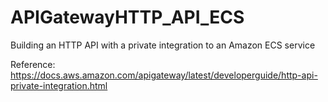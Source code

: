 # APIGatewayHTTP_API_ECS
Building an HTTP API with a private integration to an Amazon ECS service

Reference: https://docs.aws.amazon.com/apigateway/latest/developerguide/http-api-private-integration.html
